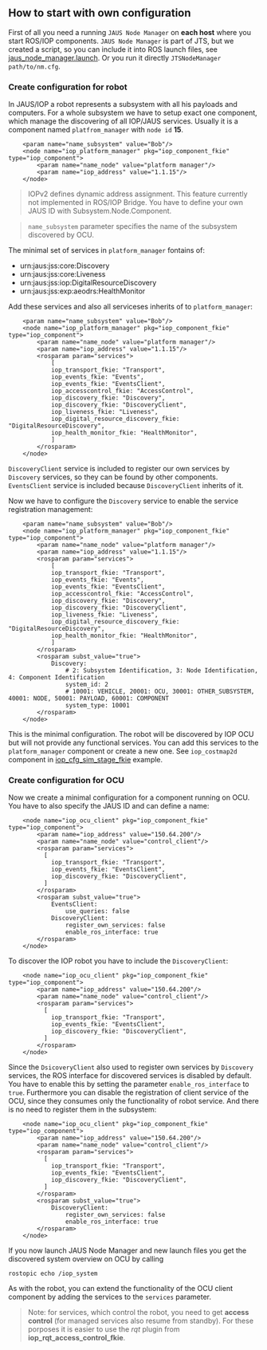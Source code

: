 ## How to start with own configuration

First of all you need a running `JAUS Node Manager` on **each host** where you start ROS/IOP components. `JAUS Node Manager` is part of JTS, but we created a script, so you can include it into ROS launch files, see [jaus_node_manager.launch](https://github.com/fkie/iop_cfg_sim_stage_fkie/blob/master/launch/jaus_node_manager.launch). Or you run it directly `JTSNodeManager path/to/nm.cfg`.

### Create configuration for robot

In JAUS/IOP a robot represents a subsystem with all his payloads and computers. For a whole subsystem we have to setup exact one component, which manage the discovering of all IOP/JAUS services. Usually it is a component named `platfrom_manager` with `node id` **15**.
```
    <param name="name_subsystem" value="Bob"/>
    <node name="iop_platform_manager" pkg="iop_component_fkie" type="iop_component">
        <param name="name_node" value="platform manager"/>
        <param name="iop_address" value="1.1.15"/>
    </node>
```
>IOPv2 defines dynamic address assignment. This feature currently not implemented in ROS/IOP Bridge. You have to define your own JAUS ID with Subsystem.Node.Component.

>`name_subsystem` parameter specifies the name of the subsystem discovered by OCU.

The minimal set of services in `platform_manager` fontains of:

* urn:jaus:jss:core:Discovery
* urn:jaus:jss:core:Liveness
* urn:jaus:jss:iop:DigitalResourceDiscovery
* urn:jaus:jss:exp:aeodrs:HealthMonitor

Add these services and also all serviceses inherits of to `platform_manager`:
```
    <param name="name_subsystem" value="Bob"/>
    <node name="iop_platform_manager" pkg="iop_component_fkie" type="iop_component">
        <param name="name_node" value="platform manager"/>
        <param name="iop_address" value="1.1.15"/>
        <rosparam param="services">
            [
            iop_transport_fkie: "Transport",
            iop_events_fkie: "Events",
            iop_events_fkie: "EventsClient",
            iop_accesscontrol_fkie: "AccessControl",
            iop_discovery_fkie: "Discovery",
            iop_discovery_fkie: "DiscoveryClient",
            iop_liveness_fkie: "Liveness",
            iop_digital_resource_discovery_fkie: "DigitalResourceDiscovery",
            iop_health_monitor_fkie: "HealthMonitor",
            ]
        </rosparam>
    </node>
```
`DiscoveryClient` service is included to register our own services by `Discovery` services, so they can be found by other components. `EventsClient` service is included because `DiscoveryClient` inherits of it.

Now we have to configure the `Discovery` service to enable the service registration management:
```
    <param name="name_subsystem" value="Bob"/>
    <node name="iop_platform_manager" pkg="iop_component_fkie" type="iop_component">
        <param name="name_node" value="platform manager"/>
        <param name="iop_address" value="1.1.15"/>
        <rosparam param="services">
            [
            iop_transport_fkie: "Transport",
            iop_events_fkie: "Events",
            iop_events_fkie: "EventsClient",
            iop_accesscontrol_fkie: "AccessControl",
            iop_discovery_fkie: "Discovery",
            iop_discovery_fkie: "DiscoveryClient",
            iop_liveness_fkie: "Liveness",
            iop_digital_resource_discovery_fkie: "DigitalResourceDiscovery",
            iop_health_monitor_fkie: "HealthMonitor",
            ]
        </rosparam>
        <rosparam subst_value="true">
            Discovery:
                # 2: Subsystem Identification, 3: Node Identification, 4: Component Identification
                system_id: 2
                # 10001: VEHICLE, 20001: OCU, 30001: OTHER_SUBSYSTEM, 40001: NODE, 50001: PAYLOAD, 60001: COMPONENT
                system_type: 10001
        </rosparam>
    </node>
```

This is the minimal configuration. The robot will be discovered by IOP OCU but will not provide any functional services. You can add this services to the `platform_manager` component or create a new one. See `iop_costmap2d` component in [iop_cfg_sim_stage_fkie](https://github.com/fkie/iop_cfg_sim_stage_fkie/blob/master/launch/inc_iop_robot.launch) example.

### Create configuration for OCU

Now we create a minimal configuration for a component running on OCU. You have to also specify the JAUS ID and can define a name:
```
    <node name="iop_ocu_client" pkg="iop_component_fkie" type="iop_component">
        <param name="iop_address" value="150.64.200"/>
        <param name="name_node" value="control_client"/>
        <rosparam param="services">
          [
            iop_transport_fkie: "Transport",
            iop_events_fkie: "EventsClient",
            iop_discovery_fkie: "DiscoveryClient",
          ]
        </rosparam>
        <rosparam subst_value="true">
            EventsClient:
                use_queries: false
            DiscoveryClient:
                register_own_services: false
                enable_ros_interface: true
        </rosparam>
    </node>
```

To discover the IOP robot you have to include the `DiscoveryClient`:
```
    <node name="iop_ocu_client" pkg="iop_component_fkie" type="iop_component">
        <param name="iop_address" value="150.64.200"/>
        <param name="name_node" value="control_client"/>
        <rosparam param="services">
          [
            iop_transport_fkie: "Transport",
            iop_events_fkie: "EventsClient",
            iop_discovery_fkie: "DiscoveryClient",
          ]
        </rosparam>
    </node>
```
Since the `DsicoveryClient` also used to register own services by `Discovery` services, the ROS interface for discovered services is disabled by default. You have to enable this by setting the parameter `enable_ros_interface` to `true`. Furthermore you can disable the registration of client service of the OCU, since they consumes only the functionality of robot service. And there is no need to register them in the subsystem:
```
    <node name="iop_ocu_client" pkg="iop_component_fkie" type="iop_component">
        <param name="iop_address" value="150.64.200"/>
        <param name="name_node" value="control_client"/>
        <rosparam param="services">
          [
            iop_transport_fkie: "Transport",
            iop_events_fkie: "EventsClient",
            iop_discovery_fkie: "DiscoveryClient",
          ]
        </rosparam>
        <rosparam subst_value="true">
            DiscoveryClient:
                register_own_services: false
                enable_ros_interface: true
        </rosparam>
    </node>
```

If you now launch JAUS Node Manager and new launch files you get the discovered system overview on OCU by calling
```
rostopic echo /iop_system
```

As with the robot, you can extend the functionality of the OCU client component by adding the services to the `services` parameter.
>Note: for services, which control the robot, you need to get **access control** (for managed services also resume from standby). For these porposes it is easier to use the *rqt* plugin from **iop_rqt_access_control_fkie**.

